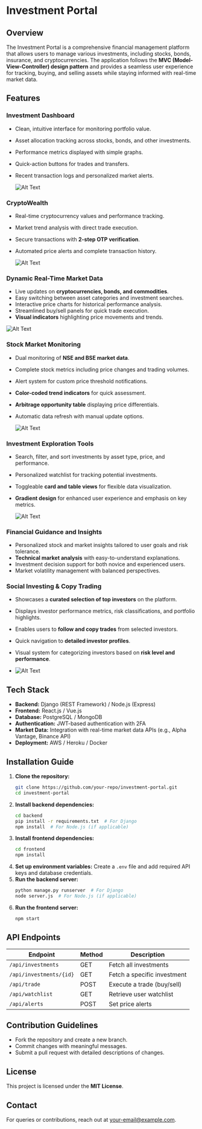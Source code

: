 # Investment Portal

## Overview
The Investment Portal is a comprehensive financial management platform that allows users to manage various investments, including stocks, bonds, insurance, and cryptocurrencies. The application follows the **MVC (Model-View-Controller) design pattern** and provides a seamless user experience for tracking, buying, and selling assets while staying informed with real-time market data.

## Features
### **Investment Dashboard**
- Clean, intuitive interface for monitoring portfolio value.
- Asset allocation tracking across stocks, bonds, and other investments.
- Performance metrics displayed with simple graphs.
- Quick-action buttons for trades and transfers.
- Recent transaction logs and personalized market alerts.

  ![Alt Text](public/dashboard.png)

### **CryptoWealth**
- Real-time cryptocurrency values and performance tracking.
- Market trend analysis with direct trade execution.
- Secure transactions with **2-step OTP verification**.
- Automated price alerts and complete transaction history.

  ![Alt Text](public/crypto.png)

### **Dynamic Real-Time Market Data**
- Live updates on **cryptocurrencies, bonds, and commodities**.
- Easy switching between asset categories and investment searches.
- Interactive price charts for historical performance analysis.
- Streamlined buy/sell panels for quick trade execution.
- **Visual indicators** highlighting price movements and trends.

![Alt Text](public/TradingGraphs.png)

### **Stock Market Monitoring**
- Dual monitoring of **NSE and BSE market data**.
- Complete stock metrics including price changes and trading volumes.
- Alert system for custom price threshold notifications.
- **Color-coded trend indicators** for quick assessment.
- **Arbitrage opportunity table** displaying price differentials.
- Automatic data refresh with manual update options.

  ![Alt Text](public/NSEvsBSE.png)

### **Investment Exploration Tools**
- Search, filter, and sort investments by asset type, price, and performance.
- Personalized watchlist for tracking potential investments.
- Toggleable **card and table views** for flexible data visualization.
- **Gradient design** for enhanced user experience and emphasis on key metrics.

  ![Alt Text](public/market.jpeg)

### **Financial Guidance and Insights**
- Personalized stock and market insights tailored to user goals and risk tolerance.
- **Technical market analysis** with easy-to-understand explanations.
- Investment decision support for both novice and experienced users.
- Market volatility management with balanced perspectives.

  

### **Social Investing & Copy Trading**
- Showcases a **curated selection of top investors** on the platform.
- Displays investor performance metrics, risk classifications, and portfolio highlights.
- Enables users to **follow and copy trades** from selected investors.
- Quick navigation to **detailed investor profiles**.
- Visual system for categorizing investors based on **risk level and performance**.

- ![Alt Text](public/InvestHub.jpg)

## Tech Stack
- **Backend:** Django (REST Framework) / Node.js (Express)
- **Frontend:** React.js / Vue.js
- **Database:** PostgreSQL / MongoDB
- **Authentication:** JWT-based authentication with 2FA
- **Market Data:** Integration with real-time market data APIs (e.g., Alpha Vantage, Binance API)
- **Deployment:** AWS / Heroku / Docker

## Installation Guide
1. **Clone the repository:**
   ```sh
   git clone https://github.com/your-repo/investment-portal.git
   cd investment-portal
   ```
2. **Install backend dependencies:**
   ```sh
   cd backend
   pip install -r requirements.txt  # For Django
   npm install  # For Node.js (if applicable)
   ```
3. **Install frontend dependencies:**
   ```sh
   cd frontend
   npm install
   ```
4. **Set up environment variables:**
   Create a `.env` file and add required API keys and database credentials.
5. **Run the backend server:**
   ```sh
   python manage.py runserver  # For Django
   node server.js  # For Node.js (if applicable)
   ```
6. **Run the frontend server:**
   ```sh
   npm start
   ```

## API Endpoints
| Endpoint | Method | Description |
|----------|--------|-------------|
| `/api/investments` | GET | Fetch all investments |
| `/api/investments/{id}` | GET | Fetch a specific investment |
| `/api/trade` | POST | Execute a trade (buy/sell) |
| `/api/watchlist` | GET | Retrieve user watchlist |
| `/api/alerts` | POST | Set price alerts |

## Contribution Guidelines
- Fork the repository and create a new branch.
- Commit changes with meaningful messages.
- Submit a pull request with detailed descriptions of changes.

## License
This project is licensed under the **MIT License**.

## Contact
For queries or contributions, reach out at [your-email@example.com](mailto:your-email@example.com).

